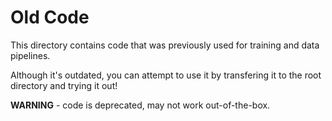 # Old Code

This directory contains code that was previously used for training and data pipelines.

Although it's outdated, you can attempt to use it by transfering it to the root directory and trying it out!

**WARNING** - code is deprecated, may not work out-of-the-box.